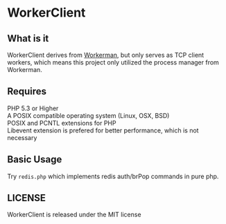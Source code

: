 # WorkerClient

## What is it
WorkerClient derives from [Workerman](https://github.com/walkor/Workerman), but only serves as TCP client workers, which means this project only utilized the process manager from Workerman.

## Requires

PHP 5.3 or Higher  
A POSIX compatible operating system (Linux, OSX, BSD)  
POSIX and PCNTL extensions for PHP  
Libevent extension is prefered for better performance, which is not necessary

## Basic Usage

Try `redis.php` which implements redis auth/brPop commands in pure php.

## LICENSE

WorkerClient is released under the MIT license
